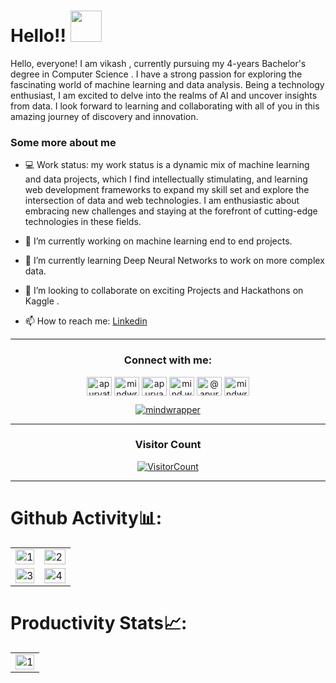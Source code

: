 <!-- <p  align="center"><img height= "500" src = "https://github.com/Apurva-tech/Apurva-tech/blob/master/final.gif"></p>
 -->

# Hello!! <img src="https://media.giphy.com/media/hVa6t0WpoDOk7Pxb7l/giphy.gif" width="50">
Hello, everyone! I am vikash , currently pursuing my 4-years Bachelor's degree in Computer Science .
I have a strong passion for exploring the fascinating world of machine learning and data analysis. Being a technology enthusiast, I am excited to delve into the realms of AI and uncover insights from data. I look forward to learning and collaborating with all of you in this amazing journey of discovery and innovation.

### Some more about me
- 💻 Work status: my work status is a dynamic mix of machine learning and data projects, which I find intellectually stimulating, and learning web development frameworks to expand my skill set and explore the intersection of data and web technologies. I am enthusiastic about embracing new challenges and staying at the forefront of cutting-edge technologies in these fields.

- 🔭 I’m currently working on machine learning end to end projects. 
- 🌱 I’m currently learning Deep Neural Networks to work on more complex data. 
- 👯 I’m looking to collaborate on exciting Projects and Hackathons on Kaggle .
- 📫 How to reach me: [Linkedin](https://www.linkedin.com/in/vikash-kverma)

<!--START_SECTION:activity-->

<!--END_SECTION:activity-->

<hr>

<h3 align="center">Connect with me:</h3>
<p align="center">
<a href="https://dev.to/vikash129" target="blank"><img align="center" src="https://raw.githubusercontent.com/rahuldkjain/github-profile-readme-generator/master/src/images/icons/Social/devto.svg" alt="apurvatech" height="30" width="40" /></a>
<a href="https://twitter.com/mindwrapper" target="blank"><img align="center" src="https://raw.githubusercontent.com/rahuldkjain/github-profile-readme-generator/master/src/images/icons/Social/twitter.svg" alt="mindwrapper" height="30" width="40" /></a>
<a href="https://linkedin.com/in/apurva866" target="blank"><img align="center" src="https://raw.githubusercontent.com/rahuldkjain/github-profile-readme-generator/master/src/images/icons/Social/linked-in-alt.svg" alt="apurva866" height="30" width="40" /></a>
<a href="https://instagram.com/mind.wrapper" target="blank"><img align="center" src="https://raw.githubusercontent.com/rahuldkjain/github-profile-readme-generator/master/src/images/icons/Social/instagram.svg" alt="mind.wrapper" height="30" width="40" /></a>
<a href="https://medium.com/@apurva866" target="blank"><img align="center" src="https://raw.githubusercontent.com/rahuldkjain/github-profile-readme-generator/master/src/images/icons/Social/medium.svg" alt="@apurva866" height="30" width="40" /></a>
<a href="https://www.leetcode.com/mindwr4pper" target="blank"><img align="center" src="https://raw.githubusercontent.com/rahuldkjain/github-profile-readme-generator/master/src/images/icons/Social/leet-code.svg" alt="mindwr4pper" height="30" width="40" /></a>
 
<p align="center"> <a href="https://twitter.com/mindwrapper" target="blank"><img src="https://img.shields.io/twitter/follow/mindwrapper?logo=twitter&style=for-the-badge" alt="mindwrapper" /></a> </p>

</p>

<hr>

<h3 align="center">Visitor Count</h3>
<a align="center" href="https://profile-counter.glitch.me/{vikash129}/count.svg">
  
  ![VisitorCount](https://profile-counter.glitch.me/{vikash129}/count.svg)  
  
</a>

<hr>

# Github Activity📊:

<table>
  <tr>
    <td><img src="https://github-readme-stats.vercel.app/api?username=vikash129&theme=radical&show_icons=true"  display=block width=100% height=auto  alt="1" ></td>
    <td><img src="https://github-readme-stats.vercel.app/api/top-langs/?username=vikash129&theme=radical&layout=compact&hide=Jupyter%20Notebook"  display=block width=100% height=auto  alt="2" ></td>
   </tr> 
   <tr>
      <td><img src="https://github-readme-streak-stats.herokuapp.com/?user=vikash129&theme=tokyonight"  display=block width=100% height=auto alt="3" ></td>
     <td><img src="https://github-readme-stats.vercel.app/api/wakatime?username=mindwrapper&custom_title=Language%20Stats&layout=compact&theme=tokyonight" align="right" display=block width=100% height=auto  alt="4"  >
  </td>
  </tr>
</table>

# Productivity Stats📈:
<table>
  <tr>
    <td><img src="https://github-profile-summary-cards.vercel.app/api/cards/profile-details?username=vikash129&theme=monokai"  display=block width=100% height=auto  alt="1" ></td>
   </tr>
</table>

